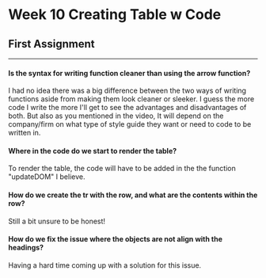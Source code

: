# Week 10 Creating Table w Code
## First Assignment
---

#### Is the syntax for writing function cleaner than using the arrow function?

I had no idea there was a big difference between the two ways of writing functions aside from making them look cleaner or sleeker. I guess the more code I write the more I'll get to see the advantages and disadvantages of both. But also as you mentioned in the video, It will depend on the company/firm on what type of style guide they want or need to code to be written in.

#### Where in the code do we start to render the table?

To render the table, the code will have to be added in the the function "updateDOM" I believe.

#### How do we create the tr with the row, and what are the contents within the row?

Still a bit unsure to be honest!

#### How do we fix the issue where the objects are not align with the headings?

Having a hard time coming up with a solution for this issue.